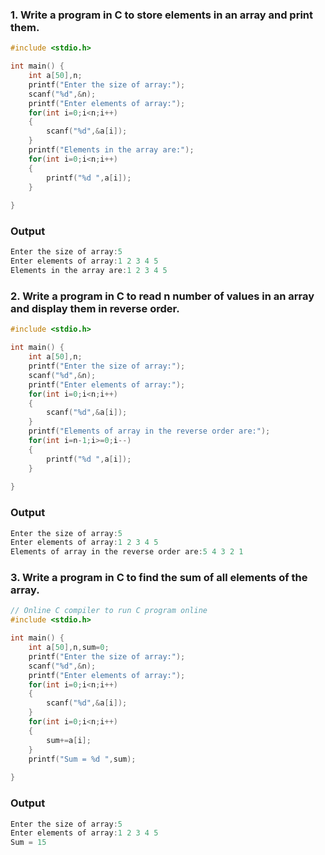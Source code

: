 ###  1. Write a program in C to store elements in an array and print them.
~~~c
#include <stdio.h>

int main() {
    int a[50],n;
    printf("Enter the size of array:");
    scanf("%d",&n);
    printf("Enter elements of array:");
    for(int i=0;i<n;i++)
    {
        scanf("%d",&a[i]);
    }
    printf("Elements in the array are:");
    for(int i=0;i<n;i++)
    {
        printf("%d ",a[i]);
    }
    
}
~~~
### Output
~~~c
Enter the size of array:5
Enter elements of array:1 2 3 4 5
Elements in the array are:1 2 3 4 5 
~~~
### 2. Write a program in C to read n number of values in an array and display them in reverse order.
~~~c
#include <stdio.h>

int main() {
    int a[50],n;
    printf("Enter the size of array:");
    scanf("%d",&n);
    printf("Enter elements of array:");
    for(int i=0;i<n;i++)
    {
        scanf("%d",&a[i]);
    }
    printf("Elements of array in the reverse order are:");
    for(int i=n-1;i>=0;i--)
    {
        printf("%d ",a[i]);
    }
    
}
~~~
### Output
~~~c
Enter the size of array:5
Enter elements of array:1 2 3 4 5
Elements of array in the reverse order are:5 4 3 2 1 
~~~
###  3. Write a program in C to find the sum of all elements of the array.
~~~c
// Online C compiler to run C program online
#include <stdio.h>

int main() {
    int a[50],n,sum=0;
    printf("Enter the size of array:");
    scanf("%d",&n);
    printf("Enter elements of array:");
    for(int i=0;i<n;i++)
    {
        scanf("%d",&a[i]);
    }
    for(int i=0;i<n;i++)
    {
        sum+=a[i];
    }
    printf("Sum = %d ",sum);
    
}
~~~
### Output
~~~c
Enter the size of array:5
Enter elements of array:1 2 3 4 5
Sum = 15 
~~~
